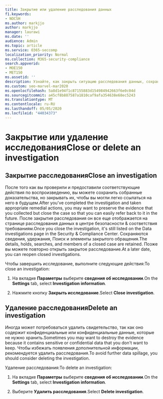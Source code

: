```yaml
---
title: Закрытие или удаление расследования данных
f1.keywords:
- NOCSH
ms.author: markjjo
author: markjjo
manager: laurawi
ms.date: ''
audience: Admin
ms.topic: article
ms.service: O365-seccomp
localization_priority: Normal
ms.collection: M365-security-compliance
search.appverid:
- MOE150
- MET150
ms.assetid: ''
description: Узнайте, как закрыть ситуацию расследования данных, сохранив сведения и доказательства для будущего использования.
ms.custom: seo-marvel-mar2020
ms.openlocfilehash: 5a8d1e94f1c87155883d154984942663f6e0c04d
ms.sourcegitcommit: a45cf8b887587a1810caf9afa354638e68ec5243
ms.translationtype: MT
ms.contentlocale: ru-RU
ms.lasthandoff: 05/05/2020
ms.locfileid: "44034373"
---
```

# <a name="close-or-delete-an-investigation"></a><span data-ttu-id="5e548-103">Закрытие или удаление исследования</span><span class="sxs-lookup"><span data-stu-id="5e548-103">Close or delete an investigation</span></span>

## <a name="close-an-investigation"></a><span data-ttu-id="5e548-104">Закрытие расследования</span><span class="sxs-lookup"><span data-stu-id="5e548-104">Close an investigation</span></span>

 <span data-ttu-id="5e548-105">После того как вы проверили и предоставили соответствующие действия по воспроизведению, вы можете сохранить собранные доказательства, но закрывать их, чтобы вы могли легко ссылаться на него в будущем.</span><span class="sxs-lookup"><span data-stu-id="5e548-105">After you've completed the investigation and taken appropriate remedial actions, you may want to preserve the evidence that you collected but close the case so that you can easily refer back to it in the future.</span></span> <span data-ttu-id="5e548-106">После закрытия расследования он все еще отображается на странице расследования данных в центре безопасности & соответствия требованиям.</span><span class="sxs-lookup"><span data-stu-id="5e548-106">Once you close the investigation, it's still listed on the Data investigations page in the Security & Compliance Center.</span></span> <span data-ttu-id="5e548-107">Сохраняются сведения, удержания, Поиск и элементы закрытого обращения.</span><span class="sxs-lookup"><span data-stu-id="5e548-107">The details, holds, searches, and members of a closed case are retained.</span></span> <span data-ttu-id="5e548-108">Позже вы можете повторно открыть закрытое расследование.</span><span class="sxs-lookup"><span data-stu-id="5e548-108">At a later date, you can reopen closed investigations.</span></span>

<span data-ttu-id="5e548-109">Чтобы завершить исследование, выполните следующие действия:</span><span class="sxs-lookup"><span data-stu-id="5e548-109">To close an investigation:</span></span>

1. <span data-ttu-id="5e548-110">На вкладке **Параметры** выберите **сведения об исследовании**.</span><span class="sxs-lookup"><span data-stu-id="5e548-110">On the **Settings** tab, select **Investigation information**.</span></span>

2. <span data-ttu-id="5e548-111">Нажмите кнопку **Закрыть исследование**.</span><span class="sxs-lookup"><span data-stu-id="5e548-111">Select  **Close investigation**.</span></span> 


## <a name="delete-an-investigation"></a><span data-ttu-id="5e548-112">Удаление расследования</span><span class="sxs-lookup"><span data-stu-id="5e548-112">Delete an investigation</span></span>

<span data-ttu-id="5e548-113">Иногда может потребоваться удалить свидетельство, так как оно содержит конфиденциальные или конфиденциальные данные, которые не нужно хранить.</span><span class="sxs-lookup"><span data-stu-id="5e548-113">Sometimes you may want to destroy the evidence because it contains sensitive or confidential data that you don't want to keep.</span></span> <span data-ttu-id="5e548-114">Чтобы избежать появления дополнительной информации, рекомендуется удалить расследования.</span><span class="sxs-lookup"><span data-stu-id="5e548-114">To avoid further data spillage, you should consider deleting the investigation.</span></span>

<span data-ttu-id="5e548-115">Удаление расследования:</span><span class="sxs-lookup"><span data-stu-id="5e548-115">To delete an investigation:</span></span>

1. <span data-ttu-id="5e548-116">На вкладке **Параметры** выберите **сведения об исследовании**.</span><span class="sxs-lookup"><span data-stu-id="5e548-116">On the **Settings** tab, select **Investigation information**.</span></span>

2. <span data-ttu-id="5e548-117">Выберите **Удалить расследования**.</span><span class="sxs-lookup"><span data-stu-id="5e548-117">Select **Delete investigation**.</span></span> 
